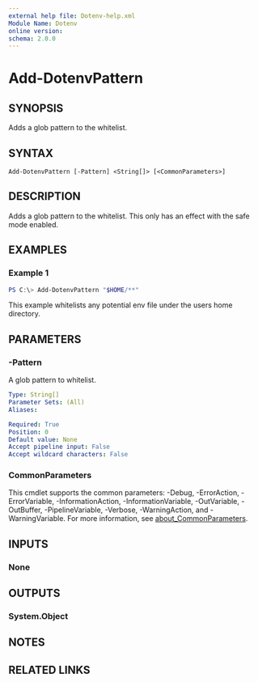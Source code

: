```yaml
---
external help file: Dotenv-help.xml
Module Name: Dotenv
online version:
schema: 2.0.0
---
```


# Add-DotenvPattern

## SYNOPSIS
Adds a glob pattern to the whitelist.

## SYNTAX

```
Add-DotenvPattern [-Pattern] <String[]> [<CommonParameters>]
```

## DESCRIPTION
Adds a glob pattern to the whitelist.
This only has an effect with the safe mode enabled.

## EXAMPLES

### Example 1
```powershell
PS C:\> Add-DotenvPattern "$HOME/**"
```

This example whitelists any potential env file under the users home directory.

## PARAMETERS

### -Pattern
A glob pattern to whitelist.

```yaml
Type: String[]
Parameter Sets: (All)
Aliases:

Required: True
Position: 0
Default value: None
Accept pipeline input: False
Accept wildcard characters: False
```

### CommonParameters
This cmdlet supports the common parameters: -Debug, -ErrorAction, -ErrorVariable, -InformationAction, -InformationVariable, -OutVariable, -OutBuffer, -PipelineVariable, -Verbose, -WarningAction, and -WarningVariable. For more information, see [about_CommonParameters](http://go.microsoft.com/fwlink/?LinkID=113216).

## INPUTS

### None

## OUTPUTS

### System.Object
## NOTES

## RELATED LINKS
